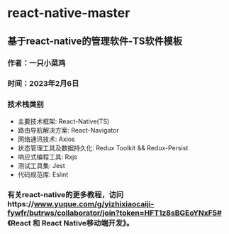 # react-native-master
## 基于react-native的管理软件-TS软件模板
### 作者：一只小菜鸡
### 时间：2023年2月6日
### 技术栈类别
* 主要技术框架: React-Native(TS)
* 路由导航解决方案: React-Navigator
* 网络通讯技术: Axios
* 状态管理工具及数据持久化: Redux Toolkit && Redux-Persist
* 响应式编程工具: Rxjs
* 测试工具集: Jest
* 代码规范库: Eslint
### 有关react-native的更多教程，访问https://www.yuque.com/g/yizhixiaocaiji-fywfr/butrws/collaborator/join?token=HFT1z8sBGEoYNxF5# 《React 和 React Native移动端开发》。
